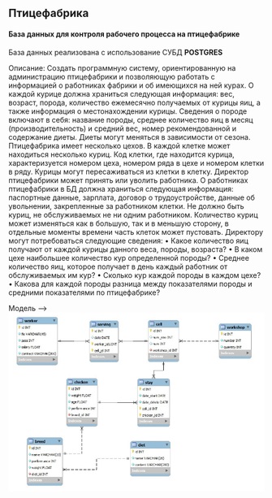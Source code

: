 ## Птицефабрика

#### База данных для контроля рабочего процесса на птицефабрике

База данных реализована с использование СУБД **POSTGRES**

Описание:
Создать	программную	систему, ориентированную на администрацию птицефабрики и позволяющую работать с информацией о работниках фабрики и об имеющихся на ней курах. О каждой курице должна храниться следующая информация: вес, возраст, порода, количество ежемесячно получаемых от курицы яиц, а также информация о местонахождении курицы.
Сведения о породе включают в себя: название породы, среднее количество яиц в месяц (производительность) и средний вес, номер рекомендованной и содержание диеты. Диеты могут меняться в зависимости от сезона.
Птицефабрика имеет несколько цехов. В каждой клетке может находиться
несколько куриц. Код клетки, где находится курица, характеризуется номером цеха, номером ряда в цехе и номером клетки в ряду. Курицы могут пересаживаться из клетки в клетку.
Директор птицефабрики может принять или уволить работника. О работниках птицефабрики в БД должна храниться следующая информация: паспортные данные, зарплата, договор о трудоустройстве, данные об увольнении, закрепленные за работником клетки.
Не должно быть куриц, не обслуживаемых не ни одним работником. Количество куриц может изменяться как в большую, так и в меньшую сторону, в отдельные моменты времени часть клеток может пустовать.
Директору могут потребоваться следующие сведения: 
•	Какое количество яиц получают от каждой курицы данного веса, породы, возраста?
•	В каком цехе наибольшее количество кур определенной породы? •	Среднее количество яиц, которое получает в день каждый
работник от обслуживаемых им кур?
•	Сколько кур каждой породы в каждом цехе?
•	Какова для каждой породы разница между показателями породы и средними показателями по птицефабрике?


Модель --> ![](mymodel.PNG)

